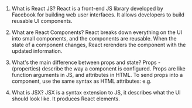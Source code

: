 1. What is React JS?
React is a front-end JS library developed by Facebook for building web user interfaces. It allows developers to build reusable UI components.

2. What are React Components?
React breaks down everything on the UI into small components, and the components are reusable. When the state of a component changes, React rerenders the component with the updated information.

3. What's the main difference between props and state?
Props - (properties) describe the way a component is configured. Props are like function arguments in JS, and attributes in HTML. To send props into a component, use the same syntax as HTML attributes:
e.g. <Person name="Amy" />

4. What is JSX?
JSX is a syntax extension to JS, it describes what the UI should look like. It produces React elements.